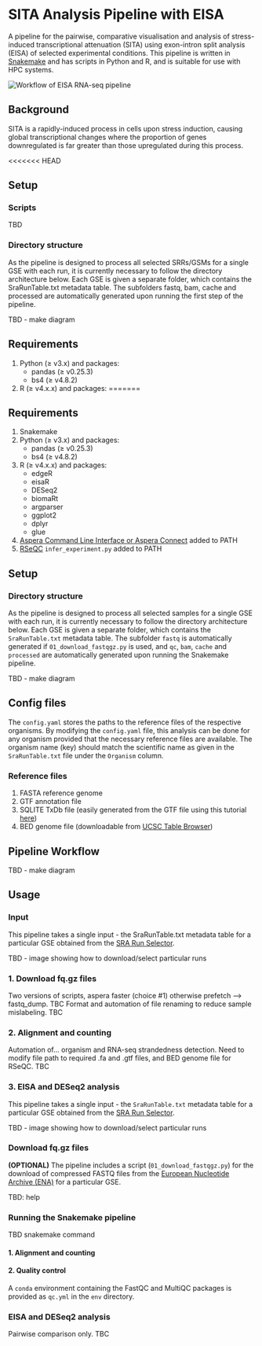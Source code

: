# SITA Analysis Pipeline with EISA
A pipeline for the pairwise, comparative visualisation and analysis of stress-induced transcriptional attenuation (SITA) using exon-intron split analysis (EISA) of selected experimental conditions. This pipeline is written in [Snakemake](https://snakemake.readthedocs.io/en/stable/) and has scripts in Python and R, and is suitable for use with HPC systems.

![Workflow of EISA RNA-seq pipeline](https://github.com/[xinweny]/[sita_eisa]/blob/[master]/SITA_EISA_Pipeline_Workflow.png?raw=true)

## Background
SITA is a rapidly-induced process in cells upon stress induction, causing global transcriptional changes where the proportion of genes downregulated is far greater than those upregulated during this process.

<<<<<<< HEAD
## Setup
### Scripts
TBD

### Directory structure
As the pipeline is designed to process all selected SRRs/GSMs for a single GSE with each run, it is currently necessary to follow the directory architecture below. Each GSE is given a separate folder, which contains the SraRunTable.txt metadata table. The subfolders fastq, bam, cache and processed are automatically generated upon running the first step of the pipeline.

TBD - make diagram

## Requirements
1. Python (≥ v3.x) and packages:
    - pandas (≥ v0.25.3)
    - bs4 (≥ v4.8.2)
2. R (≥ v4.x.x) and packages:
=======
## Requirements
1. Snakemake
2. Python (≥ v3.x) and packages:
    - pandas (≥ v0.25.3)
    - bs4 (≥ v4.8.2)
3. R (≥ v4.x.x) and packages:
    - edgeR
    - eisaR
    - DESeq2
    - biomaRt
    - argparser
    - ggplot2
    - dplyr
    - glue
3. [Aspera Command Line Interface or Aspera Connect](https://www.ibm.com/products/aspera/downloads) added to PATH
4. [RSeQC](http://rseqc.sourceforge.net/) `infer_experiment.py` added to PATH

## Setup
### Directory structure
As the pipeline is designed to process all selected samples for a single GSE with each run, it is currently necessary to follow the directory architecture below. Each GSE is given a separate folder, which contains the `SraRunTable.txt` metadata table. The subfolder `fastq` is automatically generated if `01_download_fastqgz.py` is used, and `qc`, `bam`, `cache` and `processed` are automatically generated upon running the Snakemake pipeline.

TBD - make diagram

## Config files
The `config.yaml` stores the paths to the reference files of the respective organisms. By modifying the `config.yaml` file, this analysis can be done for any organism provided that the necessary reference files are available. The organism name (key) should match the scientific name as given in the `SraRunTable.txt` file under the `Organism` column.

### Reference files
1. FASTA reference genome
2. GTF annotation file
3. SQLITE TxDb file (easily generated from the GTF file using this tutorial [here](https://seandavi.github.io/ITR/transcriptdb.html))
4. BED genome file (downloadable from [UCSC Table Browser](https://genome.ucsc.edu/cgi-bin/hgTables))

## Pipeline Workflow
TBD - make diagram

## Usage
### Input
This pipeline takes a single input - the SraRunTable.txt metadata table for a particular GSE obtained from the [SRA Run Selector](https://www.ncbi.nlm.nih.gov/Traces/study/).

TBD - image showing how to download/select particular runs

### 1. Download fq.gz files
Two versions of scripts, aspera faster (choice #1) otherwise prefetch --> fastq_dump. TBC
Format and automation of file renaming to reduce sample mislabeling. TBC

### 2. Alignment and counting
Automation of... organism and RNA-seq strandedness detection. Need to modify file path to required .fa and .gtf files, and BED genome file for RSeQC. TBC

### 3. EISA and DESeq2 analysis
This pipeline takes a single input - the `SraRunTable.txt` metadata table for a particular GSE obtained from the [SRA Run Selector](https://www.ncbi.nlm.nih.gov/Traces/study/).

TBD - image showing how to download/select particular runs

### Download fq.gz files
**(OPTIONAL)** The pipeline includes a script (`01_download_fastqgz.py`) for the download of compressed FASTQ files from the [European Nucleotide Archive (ENA)](https://www.ebi.ac.uk/ena/browser/home) for a particular GSE.

TBD: help

### Running the Snakemake pipeline
TBD snakemake command

#### 1. Alignment and counting

#### 2. Quality control
A `conda` environment containing the FastQC and MultiQC packages is provided as `qc.yml` in the `env` directory.

### EISA and DESeq2 analysis
Pairwise comparison only. TBC

